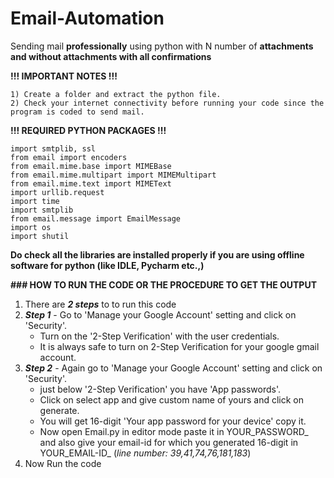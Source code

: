 # Email-Automation
Sending mail **professionally** using python with N number of **attachments and without attachments with all confirmations**

**!!!  IMPORTANT NOTES  !!!**

    1) Create a folder and extract the python file.
    2) Check your internet connectivity before running your code since the program is coded to send mail.

**!!!  REQUIRED PYTHON PACKAGES   !!!**

    import smtplib, ssl
    from email import encoders
    from email.mime.base import MIMEBase
    from email.mime.multipart import MIMEMultipart
    from email.mime.text import MIMEText
    import urllib.request
    import time
    import smtplib
    from email.message import EmailMessage
    import os
    import shutil
    

**Do check all the libraries are installed properly if you are using offline software for python (like IDLE, Pycharm etc.,)**

**### HOW TO RUN THE CODE OR THE PROCEDURE TO GET THE OUTPUT**

   1) There are **_2 steps_** to to run this code 
   2) **_Step 1_** - Go to 'Manage your Google Account' setting and click on 'Security'.
        * Turn on the '2-Step Verification' with the user credentials.
        * It is always safe to turn on 2-Step Verification for your google gmail account.
   3) **_Step 2_** - Again go to 'Manage your Google Account' setting and click on 'Security'.
        * just below '2-Step Verification' you have 'App passwords'.
        * Click on select app and give custom name of yours and click on generate.
        * You will get 16-digit 'Your app password for your device' copy it.
        * Now open Email.py in editor mode paste it in YOUR_PASSWORD_ and also give your email-id for which you generated 16-digit in YOUR_EMAIL-ID_ (_line number: 39,41,74,76,181,183_)
   4) Now Run the code 
